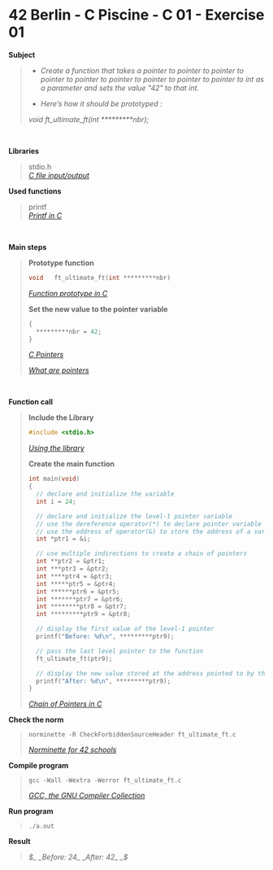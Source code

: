 # 42 Berlin - C Piscine - C 01 - Exercise 01

**Subject**
> * _Create a function that takes a pointer to pointer to pointer to pointer to pointer to pointer to pointer to pointer to pointer to int as a parameter and sets the value "42" to that int._   
>
> * _Here’s how it should be prototyped :_   
>
>_void ft_ultimate_ft(int *********nbr);_
>

<br>

**Libraries**        
>
>stdio.h    
>_[C file input/output](https://en.wikipedia.org/wiki/C_file_input/output)_

**Used functions**   
>
>printf   
>_[Printf in C](https://www.geeksforgeeks.org/printf-in-c/)_

<br>

**Main steps**
>
>**Prototype function**
>```c
>void	ft_ultimate_ft(int *********nbr)
>```
>_[Function prototype in C](https://www.geeksforgeeks.org/function-prototype-in-c/)_   
>
>**Set the new value to the pointer variable**
>```c
>{    
>	*********nbr = 42;    
>}    
>```
>_[C Pointers](https://www.geeksforgeeks.org/c-pointers/)_    
>
>_[What are pointers](https://youtu.be/2ybLD6_2gKM?si=yLpSffSRbA60G3Se)_
<br>

**Function call**
>**Include the Library**
>```c
>#include <stdio.h>
>```
>_[Using the library](https://www.gnu.org/software/libc/manual/html_mono/libc.html#Using-the-Library)_
>
>**Create the main function**
>```c
>int main(void)
>{
>	// declare and initialize the variable    
>	int i = 24;    
>
>	// declare and initialize the level-1 pointer variable     
>	// use the dereference operator(*) to declare pointer variable 
>	// use the address of operator(&) to store the address of a variable in the pointer variable   
>	int *ptr1 = &i;
>
>	// use multiple indirections to create a chain of pointers   
>	int **ptr2 = &ptr1;    
>	int ***ptr3 = &ptr2;    
>	int ****ptr4 = &ptr3;    
>	int *****ptr5 = &ptr4;    
>	int ******ptr6 = &ptr5;    
>	int *******ptr7 = &ptr6;    
>	int ********ptr8 = &ptr7;    
>	int *********ptr9 = &ptr8;    
>
>	// display the first value of the level-1 pointer  
>	printf("Before: %d\n", *********ptr9);
>
>	// pass the last level pointer to the function    
>	ft_ultimate_ft(ptr9);    
>
>	// display the new value stored at the address pointed to by the level-1 pointer 
>	printf("After: %d\n", *********ptr9);
>}  
>```    
>_[Chain of Pointers in C](https://www.geeksforgeeks.org/chain-of-pointers-in-c-with-examples/)_    

**Check the norm**
>```
>norminette -R CheckForbiddenSourceHeader ft_ultimate_ft.c
>```
>_[Norminette for 42 schools](https://github.com/42School/norminette)_

**Compile program**
>```
>gcc -Wall -Wextra -Werror ft_ultimate_ft.c
>```
>_[GCC, the GNU Compiler Collection](https://gcc.gnu.org)_

**Run program**
>```
>./a.out
>```

**Result**
>_$_    
>_Before: 24_    
>_After: 42_    
>_$_    
